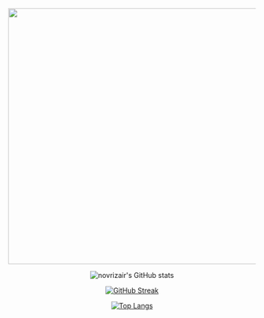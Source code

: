 <img align="right" src="https://komarev.com/ghpvc/?username=novrizair&style=flat-square&color=lightgrey" alt=""/>
<br></br>

<div align="center">  
  
  <img src="https://media3.giphy.com/media/v1.Y2lkPTc5MGI3NjExcmxpbTltM3ZkaWh6bTJlcnkwbjg3aDM3Z2cybmVyeDQ5b25yeG5saiZlcD12MV9pbnRlcm5hbF9naWZfYnlfaWQmY3Q9Zw/AFpGh0Lor1o03GXxFq/giphy.gif" width="520"/>

  
  ![novrizair's GitHub stats](https://github-readme-stats.vercel.app/api?username=novrizair&theme=graywhite&show_icons=true)

  [![GitHub Streak](https://github-readme-streak-stats.herokuapp.com?user=novrizair&theme=graywhite&date_format=M%20j%5B%2C%20Y%5D&card_width=400)](https://git.io/streak-stats)

  [![Top Langs](https://github-readme-stats.vercel.app/api/top-langs/?username=novrizair&card_length=450&layout=compact&theme=graywhite)](https://github.com/novrizair/github-readme-stats)

  
</div>
